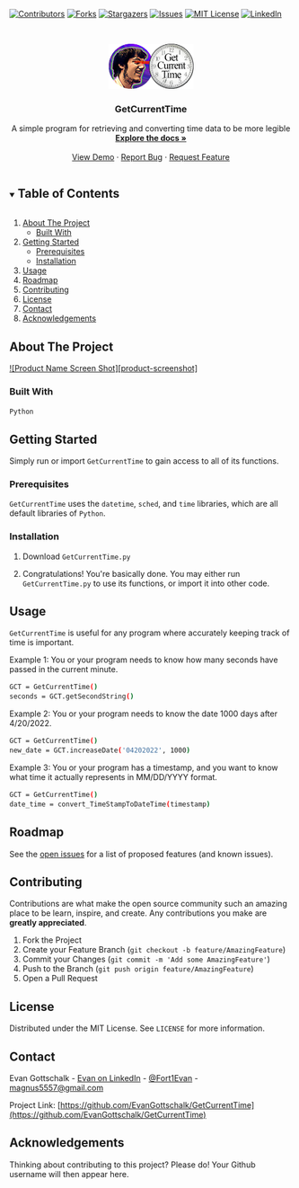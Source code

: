 [![Contributors][contributors-shield]][contributors-url]
[![Forks][forks-shield]][forks-url]
[![Stargazers][stars-shield]][stars-url]
[![Issues][issues-shield]][issues-url]
[![MIT License][license-shield]][license-url]
[![LinkedIn][linkedin-shield]][linkedin-url]



<!-- PROJECT LOGO -->
<br />
<p align="center">
  <a href="https://github.com/EvanGottschalk/GetCurrentTime">
    <img src="images/logo.png" alt="Logo" width="151" height="80">
  </a>

  <h3 align="center">GetCurrentTime</h3>

  <p align="center">
    A simple program for retrieving and converting time data to be more legible
    <br />
    <a href="https://github.com/EvanGottschalk/GetCurrentTime"><strong>Explore the docs »</strong></a>
    <br />
    <br />
    <a href="https://github.com/EvanGottschalk/GetCurrentTime">View Demo</a>
    ·
    <a href="https://github.com/EvanGottschalk/GetCurrentTime/issues">Report Bug</a>
    ·
    <a href="https://github.com/EvanGottschalk/GetCurrentTime/issues">Request Feature</a>
  </p>
</p>



<!-- TABLE OF CONTENTS -->
<details open="open">
  <summary><h2 style="display: inline-block">Table of Contents</h2></summary>
  <ol>
    <li>
      <a href="#about-the-project">About The Project</a>
      <ul>
        <li><a href="#built-with">Built With</a></li>
      </ul>
    </li>
    <li>
      <a href="#getting-started">Getting Started</a>
      <ul>
        <li><a href="#prerequisites">Prerequisites</a></li>
        <li><a href="#installation">Installation</a></li>
      </ul>
    </li>
    <li><a href="#usage">Usage</a></li>
    <li><a href="#roadmap">Roadmap</a></li>
    <li><a href="#contributing">Contributing</a></li>
    <li><a href="#license">License</a></li>
    <li><a href="#contact">Contact</a></li>
    <li><a href="#acknowledgements">Acknowledgements</a></li>
  </ol>
</details>



<!-- ABOUT THE PROJECT -->
## About The Project

[![Product Name Screen Shot][product-screenshot]](https://example.com)


### Built With

`Python`


<!-- GETTING STARTED -->
## Getting Started

Simply run or import `GetCurrentTime` to gain access to all of its functions.

### Prerequisites

`GetCurrentTime` uses the `datetime`, `sched`, and `time` libraries, which are all default libraries of `Python`.

### Installation

1. Download `GetCurrentTime.py`

2. Congratulations! You're basically done. You may either run `GetCurrentTime.py` to use its functions, or import it into other code.



<!-- USAGE EXAMPLES -->
## Usage

`GetCurrentTime` is useful for any program where accurately keeping track of time is important.

Example 1: You or your program needs to know how many seconds have passed in the current minute.
```sh
GCT = GetCurrentTime()
seconds = GCT.getSecondString()
```

Example 2: You or your program needs to know the date 1000 days after 4/20/2022.
```sh
GCT = GetCurrentTime()
new_date = GCT.increaseDate('04202022', 1000)
```

Example 3: You or your program has a timestamp, and you want to know what time it actually represents in MM/DD/YYYY format.
```sh
GCT = GetCurrentTime()
date_time = convert_TimeStampToDateTime(timestamp)
```


<!-- ROADMAP -->
## Roadmap

See the [open issues](https://github.com/EvanGottschalk/GetCurrentTime/issues) for a list of proposed features (and known issues).



<!-- CONTRIBUTING -->
## Contributing

Contributions are what make the open source community such an amazing place to be learn, inspire, and create. Any contributions you make are **greatly appreciated**.

1. Fork the Project
2. Create your Feature Branch (`git checkout -b feature/AmazingFeature`)
3. Commit your Changes (`git commit -m 'Add some AmazingFeature'`)
4. Push to the Branch (`git push origin feature/AmazingFeature`)
5. Open a Pull Request



<!-- LICENSE -->
## License

Distributed under the MIT License. See `LICENSE` for more information.



<!-- CONTACT -->
## Contact

Evan Gottschalk - [Evan on LinkedIn](https://www.linkedin.com/in/evan-gottschalk/) - [@Fort1Evan](https://twitter.com/Fort1Evan) - magnus5557@gmail.com

Project Link: [https://github.com/EvanGottschalk/GetCurrentTime](https://github.com/EvanGottschalk/GetCurrentTime)



<!-- ACKNOWLEDGEMENTS -->
## Acknowledgements

Thinking about contributing to this project? Please do! Your Github username will then appear here.





<!-- MARKDOWN LINKS & IMAGES -->
<!-- https://www.markdownguide.org/basic-syntax/#reference-style-links -->
[contributors-shield]: https://img.shields.io/github/contributors/EvanGottschalk/GetCurrentTime.svg?style=for-the-badge
[contributors-url]: https://github.com/EvanGottschalk/GetCurrentTime/graphs/contributors
[forks-shield]: https://img.shields.io/github/forks/EvanGottschalk/GetCurrentTime.svg?style=for-the-badge
[forks-url]: https://github.com/EvanGottschalk/GetCurrentTime/network/members
[stars-shield]: https://img.shields.io/github/stars/EvanGottschalk/GetCurrentTime.svg?style=for-the-badge
[stars-url]: https://github.com/EvanGottschalk/GetCurrentTime/stargazers
[issues-shield]: https://img.shields.io/github/issues/EvanGottschalk/GetCurrentTime.svg?style=for-the-badge
[issues-url]: https://github.com/EvanGottschalk/GetCurrentTime/issues
[license-shield]: https://img.shields.io/github/license/EvanGottschalk/GetCurrentTime.svg?style=for-the-badge
[license-url]: https://github.com/EvanGottschalk/GetCurrentTime/blob/master/LICENSE.txt
[linkedin-shield]: https://img.shields.io/badge/-LinkedIn-black.svg?style=for-the-badge&logo=linkedin&colorB=555
[linkedin-url]: https://linkedin.com/in/EvanGottschalk
